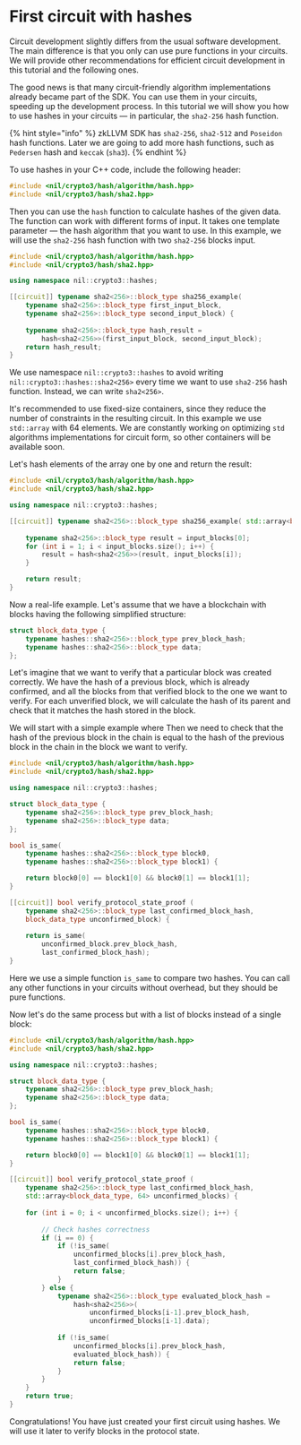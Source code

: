 # First circuit with hashes

Circuit development slightly differs from the usual software development. The main difference is that you only can use pure functions in your circuits. We will provide other recommendations for efficient circuit development in this tutorial and the following ones.

The good news is that many circuit-friendly algorithm implementations already became part of the SDK.
You can use them in your circuits, speeding up the development process.
In this tutorial we will show you how to use hashes in your circuits — in particular, the `sha2-256` hash function.

{% hint style="info" %}
zkLLVM SDK has `sha2-256`, `sha2-512` and `Poseidon` hash functions.
Later we are going to add more hash functions, such as `Pedersen` hash and `keccak` (`sha3`).
{% endhint %}

To use hashes in your C++ code, include the following header:

```cpp
#include <nil/crypto3/hash/algorithm/hash.hpp>
#include <nil/crypto3/hash/sha2.hpp>
```

Then you can use the `hash` function to calculate hashes of the given data.
The function can work with different forms of input.
It takes one template parameter — the hash algorithm that you want to use.
In this example, we will use the `sha2-256` hash function with two `sha2-256` blocks input. 

```cpp
#include <nil/crypto3/hash/algorithm/hash.hpp>
#include <nil/crypto3/hash/sha2.hpp>

using namespace nil::crypto3::hashes;

[[circuit]] typename sha2<256>::block_type sha256_example(
    typename sha2<256>::block_type first_input_block,
    typename sha2<256>::block_type second_input_block) {
    
    typename sha2<256>::block_type hash_result = 
        hash<sha2<256>>(first_input_block, second_input_block);
    return hash_result;
}
```

We use namespace `nil::crypto3::hashes` to avoid writing `nil::crypto3::hashes::sha2<256>` every time we want to use `sha2-256` hash function.
Instead, we can write `sha2<256>`.

It's recommended to use fixed-size containers, since they reduce the number of constraints in the resulting circuit.
In this example we use `std::array` with 64 elements.
We are constantly working on optimizing `std` algorithms implementations for circuit form, so other containers will be available soon.

Let's hash elements of the array one by one and return the result:

```cpp
#include <nil/crypto3/hash/algorithm/hash.hpp>
#include <nil/crypto3/hash/sha2.hpp>

using namespace nil::crypto3::hashes;

[[circuit]] typename sha2<256>::block_type sha256_example( std::array<block_data_type, 64> input_blocks) {
    
    typename sha2<256>::block_type result = input_blocks[0];
    for (int i = 1; i < input_blocks.size(); i++) {
        result = hash<sha2<256>>(result, input_blocks[i]);
    }

    return result;
}
```

Now a real-life example.
Let's assume that we have a blockchain with blocks having the following simplified structure:

```cpp
struct block_data_type {
    typename hashes::sha2<256>::block_type prev_block_hash;
    typename hashes::sha2<256>::block_type data;
};
```

Let's imagine that we want to verify that a particular block was created correctly.
We have the hash of a previous block, which is already confirmed, and all the blocks from that verified block to the one we want to verify.
For each unverified block, we will calculate the hash of its parent and
check that it matches the hash stored in the block.

We will start with a simple example where 
Then we need to check that the hash of the previous block in the chain is equal to the hash of the previous block in the chain in the block we want to verify.


```cpp
#include <nil/crypto3/hash/algorithm/hash.hpp>
#include <nil/crypto3/hash/sha2.hpp>

using namespace nil::crypto3::hashes;

struct block_data_type {
    typename sha2<256>::block_type prev_block_hash;
    typename sha2<256>::block_type data;
};

bool is_same(
    typename hashes::sha2<256>::block_type block0,
    typename hashes::sha2<256>::block_type block1) {

    return block0[0] == block1[0] && block0[1] == block1[1];
}

[[circuit]] bool verify_protocol_state_proof (
    typename sha2<256>::block_type last_confirmed_block_hash,
    block_data_type unconfirmed_block) {
    
    return is_same(
        unconfirmed_block.prev_block_hash,
        last_confirmed_block_hash);
}
```

Here we use a simple function `is_same` to compare two hashes.
You can call any other functions in your circuits without overhead, but they should be pure functions.

Now let's do the same process but with a list of blocks instead of a single block:

```cpp
#include <nil/crypto3/hash/algorithm/hash.hpp>
#include <nil/crypto3/hash/sha2.hpp>

using namespace nil::crypto3::hashes;

struct block_data_type {
    typename sha2<256>::block_type prev_block_hash;
    typename sha2<256>::block_type data;
};

bool is_same(
    typename hashes::sha2<256>::block_type block0,
    typename hashes::sha2<256>::block_type block1) {

    return block0[0] == block1[0] && block0[1] == block1[1];
}

[[circuit]] bool verify_protocol_state_proof (
    typename sha2<256>::block_type last_confirmed_block_hash,
    std::array<block_data_type, 64> unconfirmed_blocks) {
    
    for (int i = 0; i < unconfirmed_blocks.size(); i++) {
        
        // Check hashes correctness
        if (i == 0) {
            if (!is_same(
                unconfirmed_blocks[i].prev_block_hash,
                last_confirmed_block_hash)) {
                return false;
            }
        } else {
            typename sha2<256>::block_type evaluated_block_hash =
                hash<sha2<256>>(
                    unconfirmed_blocks[i-1].prev_block_hash,
                    unconfirmed_blocks[i-1].data);
            
            if (!is_same(
                unconfirmed_blocks[i].prev_block_hash,
                evaluated_block_hash)) {
                return false;
            }
        }
    }
    return true;
}
```

Congratulations!
You have just created your first circuit using hashes.
We will use it later to verify blocks in the protocol state.